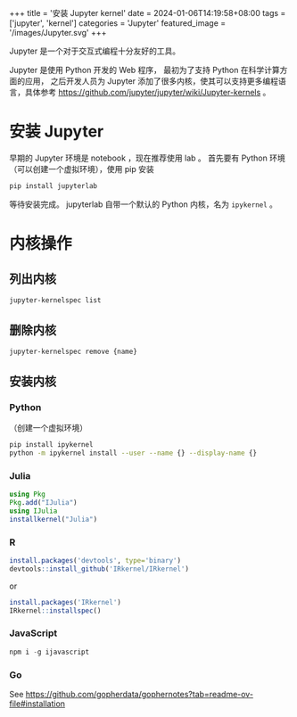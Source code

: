 +++
title = '安装 Jupyter kernel'
date = 2024-01-06T14:19:58+08:00
tags = ['jupyter', 'kernel']
categories = 'Jupyter'
featured_image = '/images/Jupyter.svg'
+++

Jupyter 是一个对于交互式编程十分友好的工具。

<!--more-->

Jupyter 是使用 Python 开发的 Web 程序，
最初为了支持 Python 在科学计算方面的应用，
之后开发人员为 Jupyter 添加了很多内核，使其可以支持更多编程语言，具体参考
<https://github.com/jupyter/jupyter/wiki/Jupyter-kernels>
。

# 安装 Jupyter

早期的 Jupyter 环境是 notebook ，现在推荐使用 lab 。
首先要有 Python 环境（可以创建一个虚拟环境），使用 pip 安装

```bash
pip install jupyterlab
```

等待安装完成。
jupyterlab 自带一个默认的 Python 内核，名为 `ipykernel` 。

# 内核操作

## 列出内核

```bash
jupyter-kernelspec list
```

## 删除内核

```bash
jupyter-kernelspec remove {name}
```

## 安装内核

### Python

（创建一个虚拟环境）

```bash
pip install ipykernel
python -m ipykernel install --user --name {} --display-name {}
```

### Julia

```julia
using Pkg
Pkg.add("IJulia")
using IJulia
installkernel("Julia")
```

### R

```r
install.packages('devtools', type='binary')
devtools::install_github('IRkernel/IRkernel')
```
or
```r
install.packages('IRkernel')
IRkernel::installspec()
```

### JavaScript

```JavaScript
npm i -g ijavascript
```

### Go

See
<https://github.com/gopherdata/gophernotes?tab=readme-ov-file#installation>
